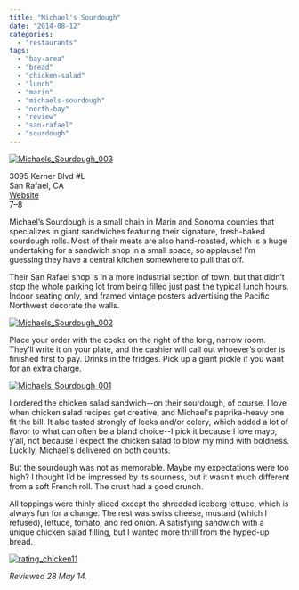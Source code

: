 ```yaml
---
title: "Michael's Sourdough"
date: "2014-08-12"
categories: 
  - "restaurants"
tags: 
  - "bay-area"
  - "bread"
  - "chicken-salad"
  - "lunch"
  - "marin"
  - "michaels-sourdough"
  - "north-bay"
  - "review"
  - "san-rafael"
  - "sourdough"
---
```


[![Michaels_Sourdough_003](http://s3.amazonaws.com/thegourmez-wpmedia/2014/07/Michaels_Sourdough_003.jpg)](http://www.thegourmez.com/2014/08/michaels-sourdough/michaels_sourdough_003/)

3095 Kerner Blvd #L\
San Rafael, CA\
[Website](http://www.michaelssourdough.com/)\
$7–$8

Michael’s Sourdough is a small chain in Marin and Sonoma counties that specializes in giant sandwiches featuring their signature, fresh-baked sourdough rolls. Most of their meats are also hand-roasted, which is a huge undertaking for a sandwich shop in a small space, so applause! I’m guessing they have a central kitchen somewhere to pull that off.

Their San Rafael shop is in a more industrial section of town, but that didn’t stop the whole parking lot from being filled just past the typical lunch hours. Indoor seating only, and framed vintage posters advertising the Pacific Northwest decorate the walls.

[![Michaels_Sourdough_002](http://s3.amazonaws.com/thegourmez-wpmedia/2014/07/Michaels_Sourdough_002.jpg)](http://www.thegourmez.com/2014/08/michaels-sourdough/michaels_sourdough_002/)

Place your order with the cooks on the right of the long, narrow room. They’ll write it on your plate, and the cashier will call out whoever’s order is finished first to pay. Drinks in the fridges. Pick up a giant pickle if you want for an extra charge.

[![Michaels_Sourdough_001](http://s3.amazonaws.com/thegourmez-wpmedia/2014/07/Michaels_Sourdough_001.jpg)](http://www.thegourmez.com/2014/08/michaels-sourdough/michaels_sourdough_001/)

I ordered the chicken salad sandwich--on their sourdough, of course. I love when chicken salad recipes get creative, and Michael's paprika-heavy one fit the bill. It also tasted strongly of leeks and/or celery, which added a lot of flavor to what can often be a bland choice--I pick it because I love mayo, y’all, not because I expect the chicken salad to blow my mind with boldness. Luckily, Michael's delivered on both counts.

But the sourdough was not as memorable. Maybe my expectations were too high? I thought I’d be impressed by its sourness, but it wasn’t much different from a soft French roll. The crust had a good crunch.

All toppings were thinly sliced except the shredded iceberg lettuce, which is always fun for a change. The rest was swiss cheese, mustard (which I refused), lettuce, tomato, and red onion. A satisfying sandwich with a unique chicken salad filling, but I wanted more thrill from the hyped-up bread.

[![rating_chicken11](http://s3.amazonaws.com/thegourmez-wpmedia/2009/02/rating_chicken11.gif)](http://www.thegourmez.com/2009/02/barten-guestier-private-selection-merlot-2006/rating_chicken11/)

_Reviewed 28 May 14._
